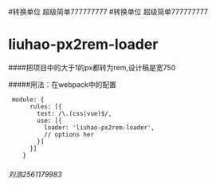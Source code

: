 #转换单位 超级简单777777777
#转换单位 超级简单777777777
# liuhao-px2rem-loader
####把项目中的大于1的px都转为rem,设计稿是宽750

#####用法：在webpack中的配置

```
 module: {
      rules: [{
        test: /\.(css|vue)$/,
        use: [{
          loader: 'liuhao-px2rem-loader',
          // options her
        }]
      }]
    }
  ```
  ###### 刘浩2561179983
